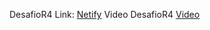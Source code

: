 DesafioR4 Link: <a href="https://precious-shortbread-005544.netlify.app/" target="_blank">Netify</a>
Video DesafioR4 <a href="https://www.loom.com/share/7b5e65730271411cb92968c674922de7" target="_blank">Video</a>